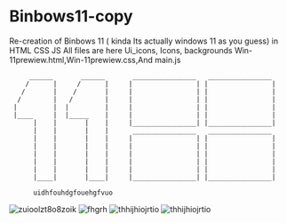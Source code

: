 # Binbows11-copy
Re-creation of Binbows 11 ( kinda Its actually  windows 11 as you guess) in HTML CSS JS
All files are here Ui_icons, Icons, backgrounds
Win-11prewiew.html,Win-11prewiew.css,And main.js



         ______       ______       ________________   ________________
        /      |     /      |     |                | |                |
       /       |    /       |     |                | |                |
      /        |   /        |     |                | |                |
     |         |  |         |     |                | |                |
     |____     |  |_____    |     |                | |                |
          |    |       |    |     |________________| |________________|
          |    |       |    |      ________________   ________________
          |    |       |    |     |                | |                |
          |    |       |    |     |                | |                |
          |    |       |    |     |                | |                |
          |    |       |    |     |                | |                |
          |    |       |    |     |                | |                |
          |____|       |____|     |________________| |________________|
          
          uidhfouhdgfouehgfvuo
                   
![zuioolzt8o8zoik](https://user-images.githubusercontent.com/90518786/136603508-faa14a36-285d-4e54-9ec1-c51497cbc624.PNG)
![fhgrh](https://user-images.githubusercontent.com/90518786/136603685-e127397f-34e1-4e03-b623-973aa9ca0b01.PNG)
![thhijhiojrtio](https://user-images.githubusercontent.com/90518786/136603883-2e0cc1c9-049f-40af-85b8-6d4f2cfb5b4f.PNG)
![thhijhiojrtio](https://user-images.githubusercontent.com/90518786/136604064-faae1065-5894-4c4e-8e05-a193df7ab0ac.PNG)
